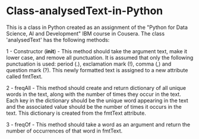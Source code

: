 # Class-analysedText-in-Python
This is a class in Python created as an assignment of the "Python for Data Science, AI and Development" IBM course in Cousera.
The class 'analysedText' has the following methods:

1 - Constructor (__init__) - This method should take the argument text, make it lower case, and remove all punctuation. 
    It is assumed that only the following punctuation is used: period (.), exclamation mark (!), comma (,) and question mark (?). 
    This newly formatted text is assigned to a new attribute called fmtText.
    
2 - freqAll - This method should create and return dictionary of all unique words in the text, along with the number of times they 
    occur in the text. Each key in the dictionary should be the unique word appearing in the text and the associated value should 
    be the number of times it occurs in the text. This dictionary is created from the fmtText attribute.
    
3 - freqOf - This method should take a word as an argument and return the number of occurrences of that word in fmtText.
